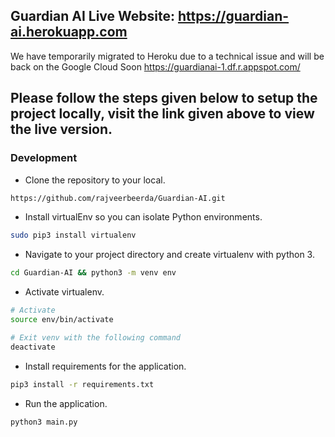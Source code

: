## Guardian AI Live Website: https://guardian-ai.herokuapp.com


We have temporarily migrated to Heroku due to a technical issue and will be back on the Google Cloud Soon
https://guardianai-1.df.r.appspot.com/
## Please follow the steps given below to setup the project locally, visit the link given above to view the live version.
### Development

- Clone the repository to your local.
```bash
https://github.com/rajveerbeerda/Guardian-AI.git
```

- Install virtualEnv so you can isolate Python environments.
```bash
sudo pip3 install virtualenv
```

- Navigate to your project directory and create virtualenv with python 3.
```bash
cd Guardian-AI && python3 -m venv env
```

- Activate virtualenv.
```bash
# Activate
source env/bin/activate

# Exit venv with the following command
deactivate
```

- Install requirements for the application.
```bash
pip3 install -r requirements.txt
```

- Run the application.
```bash
python3 main.py
```
